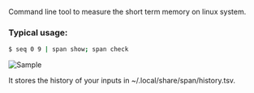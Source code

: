 Command line tool to measure the short term memory on linux system.
### Typical usage:

```bash
$ seq 0 9 | span show; span check
```
![Sample](https://raw.githubusercontent.com/fwerj/span/fb4e3d6df9fc153944493b5275a2f1aedbe86c84/q.png)


It stores the history of your inputs in ~/.local/share/span/history.tsv.
